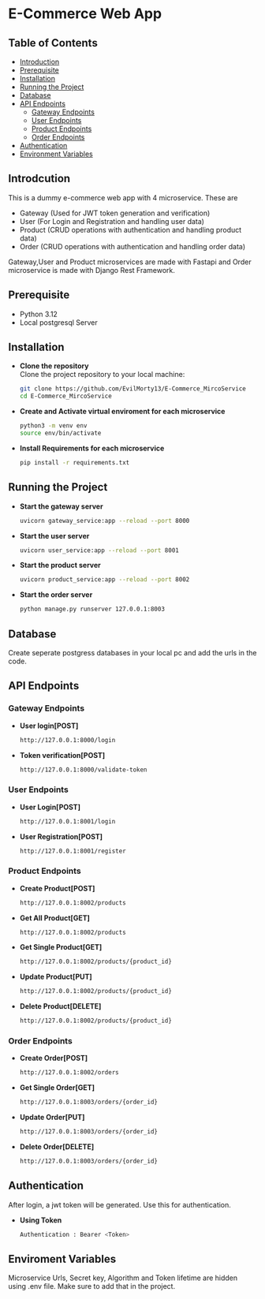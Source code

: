 
# E-Commerce Web App

## Table of Contents 
- [Introduction](#introduction) 
- [Prerequisite](#prerequisite) 
- [Installation](#installation) 
- [Running the Project](#running-the-project) 
- [Database](#database) 
- [API Endpoints](#api-endpoints) 
    - [Gateway Endpoints](#gateway-endpoints) 
    - [User Endpoints](#user-endpoints) 
    - [Product Endpoints](#product-endpoints) 
    - [Order Endpoints](#order-endpoints) 
- [Authentication](#authentication) 
- [Environment Variables](#environment-variables)


## Introdcution

This is a dummy e-commerce web app with 4 microservice. These are 
- Gateway (Used for JWT token generation and verification)
- User (For Login and Registration and handling user data)
- Product (CRUD operations with authentication and handling product data)
- Order (CRUD operations with authentication and handling order data)

Gateway,User and Product microservices are made with Fastapi and Order microservice is made with Django Rest Framework.


## Prerequisite

- Python 3.12
- Local postgresql Server


## Installation

 
- **Clone the repository**  
   Clone the project repository to your local machine:
   ```bash
   git clone https://github.com/EvilMorty13/E-Commerce_MircoService
   cd E-Commerce_MircoService
   ```
 
- **Create and Activate virtual enviroment for each microservice**
   ```bash
   python3 -m venv env
   source env/bin/activate
   ```
- **Install Requirements for each microservice**
    ```bash
    pip install -r requirements.txt
   ```

## Running the Project

- **Start the gateway server**
    ```bash
   uvicorn gateway_service:app --reload --port 8000
   ```

- **Start the user server**
    ```bash
   uvicorn user_service:app --reload --port 8001
   ```

- **Start the product server**
    ```bash
   uvicorn product_service:app --reload --port 8002
   ```

- **Start the order server**
    ```bash
   python manage.py runserver 127.0.0.1:8003
   ```


## Database
Create seperate postgress databases in your local pc and add the urls in the code.

## API Endpoints

### Gateway Endpoints

- **User login[POST]**
    ```bash
   http://127.0.0.1:8000/login
   ```
- **Token verification[POST]**
    ```bash
   http://127.0.0.1:8000/validate-token
   ```

### User Endpoints

- **User Login[POST]**
    ```bash
   http://127.0.0.1:8001/login
   ```

- **User Registration[POST]**
    ```bash
   http://127.0.0.1:8001/register
   ```

### Product Endpoints

- **Create Product[POST]**
    ```bash
   http://127.0.0.1:8002/products
   ```
- **Get All Product[GET]**
    ```bash
   http://127.0.0.1:8002/products
   ```

- **Get Single Product[GET]**
    ```bash
   http://127.0.0.1:8002/products/{product_id}
   ```

- **Update Product[PUT]**
    ```bash
   http://127.0.0.1:8002/products/{product_id}
   ```
- **Delete Product[DELETE]**
    ```bash
   http://127.0.0.1:8002/products/{product_id}
   ```



### Order Endpoints

- **Create Order[POST]**
    ```bash
   http://127.0.0.1:8002/orders
   ```

- **Get Single Order[GET]**
    ```bash
   http://127.0.0.1:8003/orders/{order_id}
   ```

- **Update Order[PUT]**
    ```bash
   http://127.0.0.1:8003/orders/{order_id}
   ```

- **Delete Order[DELETE]**
    ```bash
   http://127.0.0.1:8003/orders/{order_id}
   ```

## Authentication
After login, a jwt token will be generated. Use this for authentication.

- **Using Token**
    ```bash
   Authentication : Bearer <Token>
   ```

## Enviroment Variables 

Microservice Urls, Secret key, Algorithm and Token lifetime are hidden using .env file. Make sure to add that in the project.
